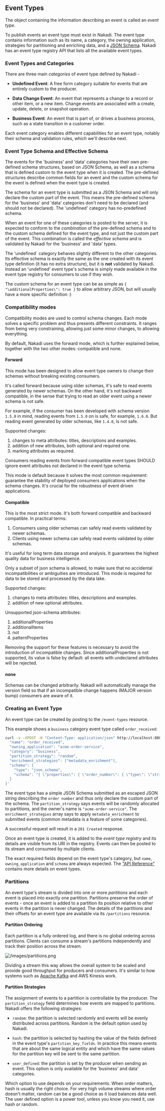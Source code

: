 ## Event Types

The object containing the information describing an event is called an
_event type_.

To publish events an event type must exist in Nakadi. The event type
contains information such as its name, a category, the owning application,
strategies for partitioning and enriching data, and a
[JSON Schema](http://json-schema.org/). Nakadi has an event type registry
API that lists all the available event types.

### Event Types and Categories

There are three main _categories_ of event type defined by Nakadi -

- **Undefined Event**: A free form category suitable for events that are entirely custom to the producer.

- **Data Change Event**: An event that represents a change to a record or other item, or a new item. Change events are associated with a create, update, delete, or snapshot operation.

- **Business Event**: An event that is part of, or drives a business process, such as a state transition in a customer order.

Each event category enables different capabilities for an event type, notably their schema and validation rules, which we'll describe next.

<a class="anchor" href="#effective-schema" id="effective-schema"></a>
### Event Type Schema and Effective Schema

The events for the 'business' and 'data' categories have their own pre-defined
schema structures, based on JSON Schema, as well as a schema that is defined
custom to the event type when it is created. The pre-defined structures
describe common fields for an event and the custom schema for the event is
defined when the event type is created.  

The schema for an event type is submitted as a JSON Schema and will only declare the custom part of the event. This means the pre-defined schema for
the 'business' and 'data' categories don't need to be declared (and should not
be declared). The 'undefined' category has no-predefined schema.

When an event for one of these categories is posted to the server, it is
expected to conform to the _combination_ of the pre-defined schema and to the
custom schema defined for the event type, and not just the custom part of the event. This combination is called the _effective schema_ and is validated by Nakadi for the 'business' and 'data' types.

The 'undefined` category behaves slightly different to the other categories. Its effective schema is exactly the same as the one created with its event type definition (it has no extra structure), but it is **not** validated by Nakadi. Instead an 'undefined' event type's schema is simply made available in the event type registry for consumers to use if they wish.

The custom schema for an event type can be as simple as
`{ "\additionalProperties\": true }` to allow arbitrary JSON, but will usually
have a more specific definition :)

### Compatibility modes

Compatibility modes are used to control schema changes. Each mode
solves a specific problem and thus presents different constraints. It
ranges from being very constraining, allowing just some minor changes,
to allowing everything.

By default, Nakadi uses the forward mode, which is further explained
below, together with the two other modes: compatible and none.

#### Forward

This mode has been designed to allow event type owners to change their
schemas without breaking existing consumers.

It's called forward because using older schemas, it's safe to read
events generated by newer schemas. On the other hand, it's not
backward compatible, in the sense that trying to read an older event
using a newer schema is not safe.

For example, if the consumer has been developed with schema version
`1.5.0` in mind, reading events from `1.5.0` on is safe, for example,
`1.6.0`. But reading event generated by older schemas, like `1.4.0`,
is not safe.

Supported changes:

1. changes to meta attributes: titles, descriptions and examples.
2. addition of new attributes, both optional and required one.
3. marking attributes as required.

Consumers reading events from forward compatible event types SHOULD
ignore event attributes not declared in the event type schema.

This mode is default because it solves the most common requirement:
guarantee the stability of deployed consumers applications when the
schema changes. It's crucial for the robustness of event driven
applications.

#### Compatible

This is the most strict mode. It's both forward compatible and
backward compatible. In practical terms:

1. Consumers using older schemas can safely read events validated by
   newer schemas.
2. Clients using newer schema can safely read events validated by
   older schemas.

It's useful for long term data storage and analysis. It guarantees the
highest quality data for business intelligence.

Only a subset of json schema is allowed, to make sure that no
accidental incompatibilities or ambiguities are introduced. This mode
is required for data to be stored and processed by the data lake.

Supported changes:

1. changes to meta attributes: titles, descriptions and examples.
2. addition of new optional attributes.

Unsupported json-schema attributes:

1. additionalProperties
2. additionalItems
3. not
4. patternProperties

Removing the support for these features is necessary to avoid the
introduction of incompatible changes. Since additionalProperties is
not supported, its value is false by default: all events with
undeclared attributes will be rejected.

#### none

Schemas can be changed arbitrarily. Nakadi will automatically manage
the version field so that if an incompatible change happens (MAJOR
version bump) consumers are aware of it.

### Creating an Event Type

An event type can be created by posting to the `/event-types` resource.

This example shows a `business` category event type called `order_received`:

```sh
curl -v -XPOST -H "Content-Type: application/json" http://localhost:8080/event-types -d '{
  "name": "order_received",
  "owning_application": "acme-order-service",
  "category": "business",
  "partition_strategy": "random",
  "enrichment_strategies": ["metadata_enrichment"],
  "schema": {
    "type": "json_schema",
    "schema": "{ \"properties\": { \"order_number\": { \"type\": \"string\" } } }"
  }
}'
```

The event type has a simple JSON Schema submitted as an escaped JSON string describing the `order number` and thus only declare the custom part of the schema. The `partition_strategy`
says events will be randomly allocated to partitions, and the owner's name is
`"acme-order-service"`. The `enrichment_strategies` array says to apply `metadata_enrichment` to submitted events (common metadata is a feature of some categories).

A successful request will result in a `201 Created` response.

Once an event type is created, it is added to the _event type registry_ and its details are visible from its URI in the registry. Events can then be posted to its stream and consumed by multiple clients.

The exact required fields depend on the event type's category, but `name`, `owning_application` and `schema` are always expected. The
["API Reference"](../api-spec-generated/overview.html) contains more details on event types.

### Partitions

An event type's stream is divided into one or more _partitions_ and each event is placed into exactly one partition. Partitions preserve the order of events - once an event is added to a partition its position relative to other events in the partition is never changed. The details of the partitions and their offsets for an event type are available via its `/partitions` resource.

#### Partition Ordering

Each partition is a fully ordered log, and there is no global ordering across partitions. Clients can consume a stream's partitions independently and track their position across the stream.

![/images/partitions.png](/docs/images/partitions.png)

Dividing a stream this way allows the overall system to be scaled and provide
good throughput for producers and consumers. It's similar to how systems such as [Apache Kafka](http://kafka.apache.org/documentation.html#intro_topics) and AWS Kinesis work.

#### Partition Strategies

The assignment of events to a partition is controllable by the producer. The
`partition_strategy` field determines how events are mapped to partitions. Nakadi offers the following strategies:

- `random`: the partition is selected randomly and events will be evenly distributed across partitions. Random is the default option used by Nakadi.

- `hash`: the partition is selected by hashing the value of the fields
  defined in the event type's `partition_key_fields`. In practice this means events that are about the same logical entity and which have the same values for the partition key will be sent to the same partition.

- `user_defined`: the partition is set by the producer when sending an event. This option is only available for the 'business' and data' categories.

Which option to use depends on your requirements. When order matters, hash is usually the right choice. For very high volume streams where order doesn't matter, random can be a good choice as it load balances data well. The user defined option is a power tool, unless you know you need it, use hash or random.
